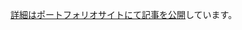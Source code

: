 [詳細はポートフォリオサイトにて記事を公開](https://portfolio-4ng.pages.dev/blog/2025-10-8-publish-school-work/#ec%E3%82%B5%E3%82%A4%E3%83%88%E3%83%87%E3%83%A2)しています。
